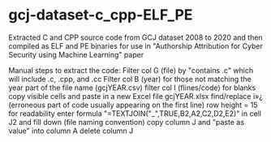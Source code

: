 # gcj-dataset-c_cpp-ELF_PE
Extracted C and CPP source code from GCJ dataset 2008 to 2020 and then compiled as ELF and PE binaries for use in "Authorship Attribution for Cyber Security using Machine Learning" paper

Manual steps to extract the code:
Filter col G (file) by "contains .c" which will include .c, .cpp, and .cc
Filter col B (year) for those not matching the year part of the file name (gcjYEAR.csv)
filter col I (flines/code) for blanks
copy visible cells and paste in a new Excel file gcjYEAR.xlsx
find/replace ï»¿ (erroneous part of code usually appearing on the first line)
row height = 15 for readability
enter formula "=TEXTJOIN("_",TRUE,B2,A2,C2,D2,E2)" in cell J2 and fill down (file naming convention)
copy column J and "paste as value" into column A
delete column J
